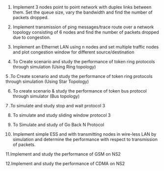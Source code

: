 1. Implement 3 nodes point to point network with duplex links between them. Set the 
queue size, vary the bandwidth and find the number of packets dropped. 

2. Implement transmission of ping messages/trace route over a network topology 
consisting of 6 nodes and find the number of packets dropped due to congestion. 

3. Implement an Ethernet LAN using n nodes and set multiple traffic nodes and plot 
congestion window for different source/destination 
 
4. To Create scenario and study the performance of token ring protocols through 
simulation (Using Ring topology) 
 
5 .To Create scenario and study the performance of token ring protocols through 
simulation (Using Star Topology) 
 
6. To create scenario & study the performance of token bus protocol through simulator 
(Bus topology) 

7 .To simulate and study stop and wait protocol 3 

8. To simulate and study sliding window protocol 3 

9. To Simulate and study of Go Back N Protocol
    
10. Implement simple ESS and with transmitting nodes in wire-less LAN by simulation and 
determine the performance with respect to transmission of packets.

  11.Implement and study the performance of GSM on NS2 

  12.Implement and study the performance of CDMA on NS2
